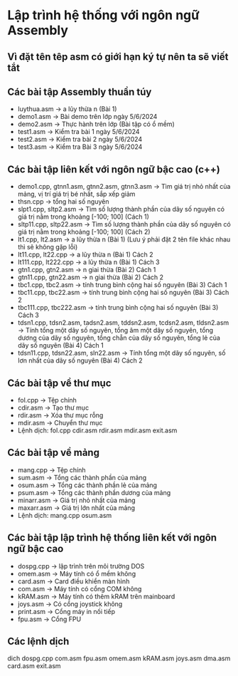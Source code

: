 # Lập trình hệ thống với ngôn ngữ Assembly
## Vì đặt tên têp asm có giới hạn ký tự nên ta sẽ viết tắt
## Các bài tập Assembly thuần túy
- luythua.asm 	-> a lũy thừa n (Bài 1)
- demo1.asm 	-> Bài demo trên lớp ngày 5/6/2024
- demo2.asm 	-> Thực hành trên lớp (Bài tập có ổ mềm) 
- test1.asm 	-> Kiểm tra bài 1 ngày 5/6/2024
- test2.asm 	-> Kiểm tra bài 2 ngày 5/6/2024 
- test3.asm 	-> Kiểm tra Bài 3 ngày 5/6/2024
## Các bài tập liên kết với ngôn ngữ bậc cao (c++)
- demo1.cpp, gtnn1.asm, gtnn2.asm, gtnn3.asm -> Tìm giá trị nhỏ nhất của mảng, vị trí giá trị bé nhất, sắp xếp giảm
- thsn.cpp -> tổng hai số nguyên 
- slpt1.cpp, sltp2.asm 		-> Tìm số lượng thành phần của dãy số nguyên có giá trị nằm trong khoảng [-100; 100] (Cách 1)
- sltp11.cpp, sltp22.asm 	-> Tìm số lượng thành phần của dãy số nguyên có giá trị nằm trong khoảng [-100; 100] (Cách 2)
- lt1.cpp, lt2.asm 			-> a lũy thừa n (Bài 1) (Lưu ý phải đặt 2 tên file khác nhau thì sẽ không gặp lỗi)
- lt11.cpp, lt22.cpp 		-> a lũy thừa n (Bài 1) Cách 2
- lt111.cpp, lt222.cpp 		-> a lũy thừa n (Bài 1) Cách 3
- gtn1.cpp, gtn2.asm 		-> n giai thừa (Bài 2) Cách 1
- gtn11.cpp, gtn22.asm 		-> n giai thừa (Bài 2) Cách 2
- tbc1.cpp, tbc2.asm 		-> tính trung bình cộng hai số nguyên (Bài 3) Cách 1
- tbc11.cpp, tbc22.asm 		-> tính trung bình cộng hai số nguyên (Bài 3) Cách 2
- tbc111.cpp, tbc222.asm 	-> tính trung bình cộng hai số nguyên (Bài 3) Cách 3
- tdsn1.cpp, tdsn2.asm, tadsn2.asm, 
tddsn2.asm, tcdsn2.asm, tldsn2.asm 		-> Tính tổng một dãy số nguyên, tổng âm một dãy số nguyên, tổng dương của dãy số nguyên, tổng chẵn của dãy số nguyên, tổng lẻ của dãy số nguyên (Bài 4) Cách 1
- tdsn11.cpp, tdsn22.asm, sln22.asm 	-> Tính tổng một dãy số nguyên, số lơn nhất của dãy số nguyên (Bài 4) Cách 2
## Các bài tập về thư mục
- fol.cpp -> Tệp chính
- cdir.asm -> Tạo thư mục 
- rdir.asm -> Xóa thư mục rỗng 
- mdir.asm -> Chuyển thư mục 
- Lệnh dịch: fol.cpp cdir.asm rdir.asm mdir.asm exit.asm 
## Các bài tập về mảng
- mang.cpp -> Tệp chính
- sum.asm -> Tổng các thành phần của mảng 
- osum.asm -> Tổng các thành phần lẻ của mảng 
- psum.asm -> Tổng các thành phần dương của mảng 
- minarr.asm -> Giá trị nhỏ nhất của mảng 
- maxarr.asm -> Giá trị lớn nhất của mảng 
- Lệnh dịch: mang.cpp osum.asm 
## Các bài tập lập trình hệ thống liên kết với ngôn ngữ bậc cao
- dospg.cpp -> lập trình trên môi trường DOS
- omem.asm -> Máy tính có ổ mềm không  
- card.asm -> Card điều khiển màn hình 
- com.asm -> Máy tính có cổng COM không
- kRAM.asm -> Máy tính có thêm kRAM trên mainboard
- joys.asm -> Có cổng joystick không
- print.asm -> Cổng máy in nối tiếp
- fpu.asm -> Cổng FPU
## Các lệnh dịch
dich dospg.cpp com.asm fpu.asm omem.asm kRAM.asm joys.asm dma.asm card.asm exit.asm


